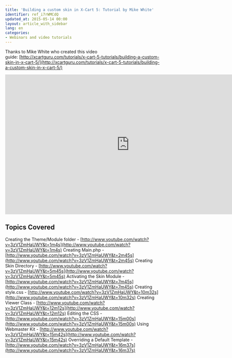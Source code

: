 ```yaml
---
title: 'Building a custom skin in X-Cart 5: Tutorial by Mike White'
identifier: ref_i7rWMCdQ
updated_at: 2015-05-14 00:00
layout: article_with_sidebar
lang: en
categories:
- Webinars and video tutorials
---
```


Thanks to Mike White who created this video guide: [http://xcartguru.com/tutorials/x-cart-5-tutorials/building-a-custom-skin-in-x-cart-5/](http://xcartguru.com/tutorials/x-cart-5-tutorials/building-a-custom-skin-in-x-cart-5/)

<iframe class="youtube-player" type="text/html" style="width: 800px; height: 450px" src="http://www.youtube.com/embed/3zV1ZmHaUWY" frameborder="0"></iframe>

## Topics Covered

Creating the Theme/Module folder - [http://www.youtube.com/watch?v=3zV1ZmHaUWY&t=1m4s](http://www.youtube.com/watch?v=3zV1ZmHaUWY&t=1m4s)
Creating Main.php - [http://www.youtube.com/watch?v=3zV1ZmHaUWY&t=2m45s](http://www.youtube.com/watch?v=3zV1ZmHaUWY&t=2m45s)
Creating Skin Directory - [http://www.youtube.com/watch?v=3zV1ZmHaUWY&t=5m45s](http://www.youtube.com/watch?v=3zV1ZmHaUWY&t=5m45s)
Activating the Skin Module - [http://www.youtube.com/watch?v=3zV1ZmHaUWY&t=7m45s](http://www.youtube.com/watch?v=3zV1ZmHaUWY&t=7m45s)
Creating style.css - [http://www.youtube.com/watch?v=3zV1ZmHaUWY&t=10m32s](http://www.youtube.com/watch?v=3zV1ZmHaUWY&t=10m32s)
Creating Viewer Class - [http://www.youtube.com/watch?v=3zV1ZmHaUWY&t=12m12s](http://www.youtube.com/watch?v=3zV1ZmHaUWY&t=12m12s)
Editing the CSS - [http://www.youtube.com/watch?v=3zV1ZmHaUWY&t=15m00s](http://www.youtube.com/watch?v=3zV1ZmHaUWY&t=15m00s)
Using Webmaster Kit - [http://www.youtube.com/watch?v=3zV1ZmHaUWY&t=15m42s](http://www.youtube.com/watch?v=3zV1ZmHaUWY&t=15m42s)
Overriding a Default Template - [http://www.youtube.com/watch?v=3zV1ZmHaUWY&t=16m37s](http://www.youtube.com/watch?v=3zV1ZmHaUWY&t=16m37s)